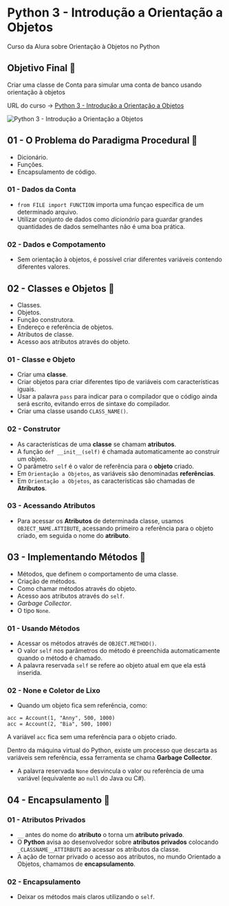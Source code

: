 # Python 3 - Introdução a Orientação a Objetos

Curso da Alura sobre Orientação à Objetos no Python

## Objetivo Final &#x1F3AF;

Criar uma classe de Conta para simular uma conta de banco usando orientação à objetos

URL do curso -> [Python 3 - Introdução a Orientação a Objetos](https://cursos.alura.com.br/course/python-3-intro-orientacao-objetos/faq)

![Python 3 - Introdução a Orientação a Objetos](https://www.alura.com.br/assets/api/share/curso-python-3-intro-orientacao-objetos.png)

## 01 - O Problema do Paradigma Procedural &#x1F516;
* Dicionário.
* Funções.
* Encapsulamento de código.

### 01 - Dados da Conta
* `from FILE import FUNCTION` importa uma funçao específica de um determinado arquivo.
* Utilizar conjunto de dados como *dicionário* para guardar grandes quantidades de dados semelhantes não é uma boa prática.

### 02 - Dados e Compotamento
* Sem orientação à objetos, é possível criar diferentes variáveis contendo diferentes valores.

## 02 - Classes e Objetos &#x1F516;
* Classes.
* Objetos.
* Função construtora.
* Endereço e referência de objetos.
* Atributos de classe.
* Acesso aos atributos através do objeto.

### 01 - Classe e Objeto
* Criar uma **classe**.
* Criar objetos para criar diferentes tipo de variáveis com características iguais.
* Usar a palavra `pass` para indicar para o compilador que o código ainda será escrito, evitando erros de sintaxe do compilador.
* Criar uma classe usando `CLASS_NAME()`.

### 02 - Construtor
* As características de uma **classe** se chamam **atributos**.
* A função `def __init__(self)` é chamada automaticamente ao construir um objeto.
* O parâmetro `self` é o valor de referência para o **objeto** criado.
* Em `Orientação a Objetos`, as variáveis são denominadas **referências**.
* Em `Orientação a Objetos`, as características são chamadas de **Atributos**.

### 03 - Acessando Atributos
* Para acessar os **Atributos** de determinada classe, usamos `OBJECT_NAME.ATTIBUTE`, acessando primeiro a referência para o objeto criado, em seguida o nome do **atributo**.

## 03 - Implementando Métodos &#x1F516;
* Métodos, que definem o comportamento de uma classe.
* Criação de métodos.
* Como chamar métodos através do objeto.
* Acesso aos atributos através do `self`.
* *Garbage Collector*.
* O tipo `None`.

### 01 - Usando Métodos
* Acessar os métodos através de `OBJECT.METHOD()`.
* O valor `self` nos parâmetros do método é preenchida automaticamente quando o método é chamado.
* A palavra reservada `self` se refere ao objeto atual em que ela está inserida.

### 02 - None e Coletor de Lixo
* Quando um objeto fica sem referência, como:
```
acc = Account(1, "Anny", 500, 1000)
acc = Account(2, "Bia", 500, 1000)
```

A variável `acc` fica sem uma referência para o objeto criado.

Dentro da máquina virtual do Python, existe um processo que descarta as variáveis sem referência, essa ferramenta se chama **Garbage Collector**.
* A palavra reservada `None` desvincula o valor ou referência de uma variável (equivalente ao `null` do Java ou C#).

## 04 - Encapsulamento &#x1F516;

### 01 - Atributos Privados
* `__` antes do nome do **atributo** o torna um **atributo privado**.
* O **Python** avisa ao desenvolvedor sobre **atributos privados** colocando `_CLASSNAME__ATTIRBUTE` ao acessar os atributos da classe.
* A ação de tornar privado o acesso aos atributos, no mundo Orientado a Objetos, chamamos de **encapsulamento**.

### 02 - Encapsulamento
* Deixar os métodos mais claros utilizando o `self`.